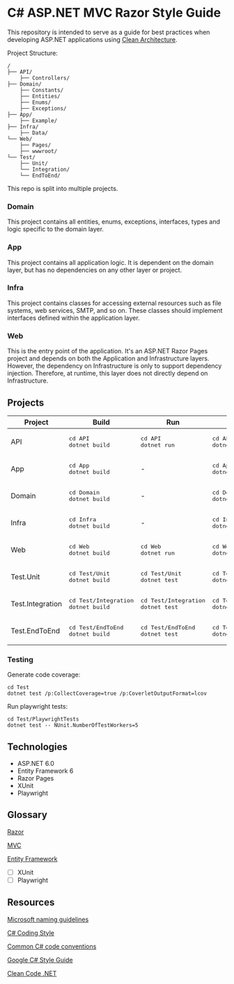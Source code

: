 # C# ASP.NET MVC Razor Style Guide

This repository is intended to serve as a guide for best practices when developing ASP.NET applications using [Clean Architecture](https://learn.microsoft.com/en-us/shows/dotnetconf-2021/clean-architecture-with-aspnet-core-6).

Project Structure:
```shell
/
├── API/
    ├── Controllers/
├── Domain/
    ├── Constants/
    ├── Entities/
    ├── Enums/
    ├── Exceptions/
├── App/
    ├── Example/
├── Infra/
    ├── Data/
└── Web/
    ├── Pages/
    ├── wwwroot/
└── Test/
    ├── Unit/
    └── Integration/
    └── EndToEnd/
```
This repo is split into multiple projects.

### Domain

This project contains all entities, enums, exceptions, interfaces, types and logic specific to the domain layer.

### App

This project contains all application logic. It is dependent on the domain layer, but has no dependencies on any other layer or project.

### Infra

This project contains classes for accessing external resources such as file systems, web services, SMTP, and so on. These classes should implement interfaces defined within the application layer.

### Web

This is the entry point of the application. It's an ASP.NET Razor Pages project and depends on both the Application and Infrastructure layers. However, the dependency on Infrastructure is only to support dependency injection. Therefore, at runtime, this layer does not directly depend on Infrastructure.

## Projects

| Project          | Build                                              | Run                                               | Watch                                              |
| ---------------- | -------------------------------------------------- | ------------------------------------------------- | -------------------------------------------------- |
| API              | <pre>cd API<br>dotnet build<br></pre>              | <pre>cd API<br>dotnet run<br></pre>               | <pre>cd API<br>dotnet watch<br></pre>              |
| App              | <pre>cd App<br>dotnet build<br></pre>              | -                                                 | <pre>cd App<br>dotnet watch<br></pre>              |
| Domain           | <pre>cd Domain<br>dotnet build<br></pre>           | -                                                 | <pre>cd Domain<br>dotnet watch<br></pre>           |
| Infra            | <pre>cd Infra<br>dotnet build<br></pre>            | -                                                 | <pre>cd Infra<br>dotnet watch<br></pre>            |
| Web              | <pre>cd Web<br>dotnet build<br></pre>              | <pre>cd Web<br>dotnet run<br></pre>               | <pre>cd Web<br>dotnet watch<br></pre>              |
| Test.Unit        | <pre>cd Test/Unit<br>dotnet build<br></pre>        | <pre>cd Test/Unit<br>dotnet test<br></pre>        | <pre>cd Test/Unit<br>dotnet watch<br></pre>        |
| Test.Integration | <pre>cd Test/Integration<br>dotnet build<br></pre> | <pre>cd Test/Integration<br>dotnet test<br></pre> | <pre>cd Test/Integration<br>dotnet watch<br></pre> |
| Test.EndToEnd    | <pre>cd Test/EndToEnd<br>dotnet build<br></pre>    | <pre>cd Test/EndToEnd<br>dotnet test<br></pre>    | <pre>cd Test/EndToEnd<br>dotnet watch<br></pre>    |

### Testing

Generate code coverage:
```shell
cd Test
dotnet test /p:CollectCoverage=true /p:CoverletOutputFormat=lcov
```

Run playwright tests:
```shell
cd Test/PlaywrightTests
dotnet test -- NUnit.NumberOfTestWorkers=5
```

## Technologies

* ASP.NET 6.0
* Entity Framework 6
* Razor Pages
* XUnit
* Playwright

## Glossary

[Razor](./Docs/Razor.md)

[MVC](./Docs/MVC.md)

[Entity Framework](./Docs/EntityFramework.md)

- [ ] XUnit
- [ ] Playwright

## Resources

[Microsoft naming guidelines](https://learn.microsoft.com/en-us/dotnet/standard/design-guidelines/naming-guidelines)

[C# Coding Style](https://github.com/dotnet/runtime/blob/main/docs/coding-guidelines/coding-style.md)

[Common C# code conventions](https://learn.microsoft.com/en-us/dotnet/csharp/fundamentals/coding-style/coding-conventions)

[Google C# Style Guide](https://google.github.io/styleguide/csharp-style.html)

[Clean Code .NET](https://github.com/thangchung/clean-code-dotnet)
